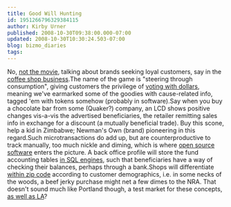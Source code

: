 ```yaml
---
title: Good Will Hunting
id: 1951266796329384115
author: Kirby Urner
published: 2008-10-30T09:38:00.000-07:00
updated: 2008-10-30T10:30:24.503-07:00
blog: bizmo_diaries
tags: 
---
```


No, [not the movie](http://www.imdb.com/title/tt0119217/), talking about brands seeking loyal customers, say in the [coffee shop business](http://mybizmo.blogspot.com/2006/12/caf-philosophique.html).The name of the game is "steering through consumption", giving customers the privilege of [voting with dollars](http://mybizmo.blogspot.com/2008/10/ppug-20081014.html), meaning we've earmarked some of the goodies with cause-related info, tagged 'em with tokens somehow (probably in software).Say when you buy a chocolate bar from some (Quaker?) company, an LCD shows positive changes vis-a-vis the advertised beneficiaries, the retailer remitting sales info in exchange for a discount (a mutually beneficial trade).  Buy this scone, help a kid in Zimbabwe; Newman's Own (brand) pioneering in this regard.Such microtransactions do add up, but are counterproductive to track manually, too much nickle and diming, which is where [open source software](http://www.bridgepdx.org/) enters the picture.  A back office profile will store the fund accounting tables [in SQL engines](http://mybizmo.blogspot.com/2008/07/open-source-database.html), such that beneficiaries have a way of checking their balances, perhaps through a bank.Shops will differentiate [within zip code](http://worldgame.blogspot.com/2008/02/neighborhood-meetings.html) according to customer demographics, i.e. in some necks of the woods, a beef jerky purchase might net a few dimes to the NRA.  That doesn't sound much like Portland though, a test market for these concepts, [as well as LA](http://mybizmo.blogspot.com/2008/10/studious-nation.html)?